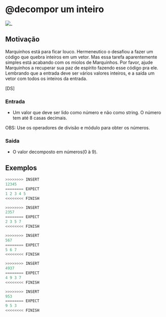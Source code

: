 # @decompor um inteiro

![_](cover.jpg)

## Motivação

Marquinhos está para ficar louco. Hermeneutico o desafiou a fazer um código
que quebra inteiros em um vetor. Mas essa tarefa aparentemente simples está
acabando com os miolos de Marquinhos. Por favor, ajude Marquinhos a recuperar
sua paz de espírito fazendo esse código pra ele. Lembrando que a entrada deve
ser vários valores inteiros, e a saída um vetor com todos os inteiros da entrada.

\[DS\]  

### Entrada

- Um valor que deve ser lido como número e não como string. O número tem até 8 casas decimais.

OBS: Use os operadores de divisão e módulo para obter os números.  

### Saida

- O valor decomposto em números(0 à 9).
  
## Exemplos

``` py
>>>>>>>> INSERT
12345
======== EXPECT
1 2 3 4 5
<<<<<<<< FINISH
```

```py
>>>>>>>> INSERT
2357
======== EXPECT
2 3 5 7
<<<<<<<< FINISH
```

```py
>>>>>>>> INSERT
567
======== EXPECT
5 6 7
<<<<<<<< FINISH
```

```py
>>>>>>>> INSERT
4937
======== EXPECT
4 9 3 7
<<<<<<<< FINISH
```

```py
>>>>>>>> INSERT
953
======== EXPECT
9 5 3
<<<<<<<< FINISH
```
